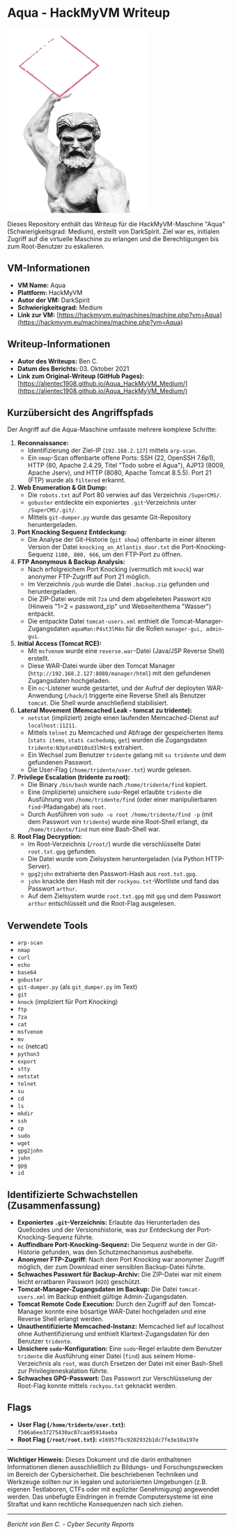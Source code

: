 # Aqua - HackMyVM Writeup

![Aqua VM Icon](Aqua.png)

Dieses Repository enthält das Writeup für die HackMyVM-Maschine "Aqua" (Schwierigkeitsgrad: Medium), erstellt von DarkSpirit. Ziel war es, initialen Zugriff auf die virtuelle Maschine zu erlangen und die Berechtigungen bis zum Root-Benutzer zu eskalieren.

## VM-Informationen

*   **VM Name:** Aqua
*   **Plattform:** HackMyVM
*   **Autor der VM:** DarkSpirit
*   **Schwierigkeitsgrad:** Medium
*   **Link zur VM:** [https://hackmyvm.eu/machines/machine.php?vm=Aqua](https://hackmyvm.eu/machines/machine.php?vm=Aqua)

## Writeup-Informationen

*   **Autor des Writeups:** Ben C.
*   **Datum des Berichts:** 03. Oktober 2021
*   **Link zum Original-Writeup (GitHub Pages):** [https://alientec1908.github.io/Aqua_HackMyVM_Medium/](https://alientec1908.github.io/Aqua_HackMyVM_Medium/)

## Kurzübersicht des Angriffspfads

Der Angriff auf die Aqua-Maschine umfasste mehrere komplexe Schritte:

1.  **Reconnaissance:**
    *   Identifizierung der Ziel-IP (`192.168.2.127`) mittels `arp-scan`.
    *   Ein `nmap`-Scan offenbarte offene Ports: SSH (22, OpenSSH 7.6p1), HTTP (80, Apache 2.4.29, Titel "Todo sobre el Agua"), AJP13 (8009, Apache Jserv), und HTTP (8080, Apache Tomcat 8.5.5). Port 21 (FTP) wurde als `filtered` erkannt.
2.  **Web Enumeration & Git Dump:**
    *   Die `robots.txt` auf Port 80 verwies auf das Verzeichnis `/SuperCMS/`.
    *   `gobuster` entdeckte ein exponiertes `.git`-Verzeichnis unter `/SuperCMS/.git/`.
    *   Mittels `git-dumper.py` wurde das gesamte Git-Repository heruntergeladen.
3.  **Port Knocking Sequenz Entdeckung:**
    *   Die Analyse der Git-Historie (`git show`) offenbarte in einer älteren Version der Datei `knocking_on_Atlantis_door.txt` die Port-Knocking-Sequenz `1100, 800, 666`, um den FTP-Port zu öffnen.
4.  **FTP Anonymous & Backup Analysis:**
    *   Nach erfolgreichem Port Knocking (vermutlich mit `knock`) war anonymer FTP-Zugriff auf Port 21 möglich.
    *   Im Verzeichnis `/pub` wurde die Datei `.backup.zip` gefunden und heruntergeladen.
    *   Die ZIP-Datei wurde mit `7za` und dem abgeleiteten Passwort `H2O` (Hinweis "1=2 = password_zip" und Webseitenthema "Wasser") entpackt.
    *   Die entpackte Datei `tomcat-users.xml` enthielt die Tomcat-Manager-Zugangsdaten `aquaMan:P4st3lM4n` für die Rollen `manager-gui, admin-gui`.
5.  **Initial Access (Tomcat RCE):**
    *   Mit `msfvenom` wurde eine `reverse.war`-Datei (Java/JSP Reverse Shell) erstellt.
    *   Diese WAR-Datei wurde über den Tomcat Manager (`http://192.168.2.127:8080/manager/html`) mit den gefundenen Zugangsdaten hochgeladen.
    *   Ein `nc`-Listener wurde gestartet, und der Aufruf der deployten WAR-Anwendung (`/hack/`) triggerte eine Reverse Shell als Benutzer `tomcat`. Die Shell wurde anschließend stabilisiert.
6.  **Lateral Movement (Memcached Leak - tomcat zu tridente):**
    *   `netstat` (impliziert) zeigte einen laufenden Memcached-Dienst auf `localhost:11211`.
    *   Mittels `telnet` zu Memcached und Abfrage der gespeicherten Items (`stats items`, `stats cachedump`, `get`) wurden die Zugangsdaten `tridente:N3ptun0D10sd3lM4r$` extrahiert.
    *   Ein Wechsel zum Benutzer `tridente` gelang mit `su tridente` und dem gefundenen Passwort.
    *   Die User-Flag (`/home/tridente/user.txt`) wurde gelesen.
7.  **Privilege Escalation (tridente zu root):**
    *   Die Binary `/bin/bash` wurde nach `/home/tridente/find` kopiert.
    *   Eine (implizierte) unsichere `sudo`-Regel erlaubte `tridente` die Ausführung von `/home/tridente/find` (oder einer manipulierbaren `find`-Pfadangabe) als `root`.
    *   Durch Ausführen von `sudo -u root /home/tridente/find -p` (mit dem Passwort von `tridente`) wurde eine Root-Shell erlangt, da `/home/tridente/find` nun eine Bash-Shell war.
8.  **Root Flag Decryption:**
    *   Im Root-Verzeichnis (`/root/`) wurde die verschlüsselte Datei `root.txt.gpg` gefunden.
    *   Die Datei wurde vom Zielsystem heruntergeladen (via Python HTTP-Server).
    *   `gpg2john` extrahierte den Passwort-Hash aus `root.txt.gpg`.
    *   `john` knackte den Hash mit der `rockyou.txt`-Wortliste und fand das Passwort `arthur`.
    *   Auf dem Zielsystem wurde `root.txt.gpg` mit `gpg` und dem Passwort `arthur` entschlüsselt und die Root-Flag ausgelesen.

## Verwendete Tools

*   `arp-scan`
*   `nmap`
*   `curl`
*   `echo`
*   `base64`
*   `gobuster`
*   `git-dumper.py` (als `git_dumper.py` im Text)
*   `git`
*   `knock` (impliziert für Port Knocking)
*   `ftp`
*   `7za`
*   `cat`
*   `msfvenom`
*   `mv`
*   `nc` (netcat)
*   `python3`
*   `export`
*   `stty`
*   `netstat`
*   `telnet`
*   `su`
*   `cd`
*   `ls`
*   `mkdir`
*   `ssh`
*   `cp`
*   `sudo`
*   `wget`
*   `gpg2john`
*   `john`
*   `gpg`
*   `id`

## Identifizierte Schwachstellen (Zusammenfassung)

*   **Exponiertes `.git`-Verzeichnis:** Erlaubte das Herunterladen des Quellcodes und der Versionshistorie, was zur Entdeckung der Port-Knocking-Sequenz führte.
*   **Auffindbare Port-Knocking-Sequenz:** Die Sequenz wurde in der Git-Historie gefunden, was den Schutzmechanismus aushebelte.
*   **Anonymer FTP-Zugriff:** Nach dem Port Knocking war anonymer Zugriff möglich, der zum Download einer sensiblen Backup-Datei führte.
*   **Schwaches Passwort für Backup-Archiv:** Die ZIP-Datei war mit einem leicht erratbaren Passwort (`H2O`) geschützt.
*   **Tomcat-Manager-Zugangsdaten im Backup:** Die Datei `tomcat-users.xml` im Backup enthielt gültige Admin-Zugangsdaten.
*   **Tomcat Remote Code Execution:** Durch den Zugriff auf den Tomcat-Manager konnte eine bösartige WAR-Datei hochgeladen und eine Reverse Shell erlangt werden.
*   **Unauthentifizierte Memcached-Instanz:** Memcached lief auf localhost ohne Authentifizierung und enthielt Klartext-Zugangsdaten für den Benutzer `tridente`.
*   **Unsichere `sudo`-Konfiguration:** Eine `sudo`-Regel erlaubte dem Benutzer `tridente` die Ausführung einer Datei (`find`) aus seinem Home-Verzeichnis als `root`, was durch Ersetzen der Datei mit einer Bash-Shell zur Privilegieneskalation führte.
*   **Schwaches GPG-Passwort:** Das Passwort zur Verschlüsselung der Root-Flag konnte mittels `rockyou.txt` geknackt werden.

## Flags

*   **User Flag (`/home/tridente/user.txt`):** `f506a6ee37275430ac07caa95914aeba`
*   **Root Flag (`/root/root.txt`):** `e16957fbc9202932b1dc7fe3e10a197e`

---

**Wichtiger Hinweis:** Dieses Dokument und die darin enthaltenen Informationen dienen ausschließlich zu Bildungs- und Forschungszwecken im Bereich der Cybersicherheit. Die beschriebenen Techniken und Werkzeuge sollten nur in legalen und autorisierten Umgebungen (z.B. eigenen Testlaboren, CTFs oder mit expliziter Genehmigung) angewendet werden. Das unbefugte Eindringen in fremde Computersysteme ist eine Straftat und kann rechtliche Konsequenzen nach sich ziehen.

---
*Bericht von Ben C. - Cyber Security Reports*
